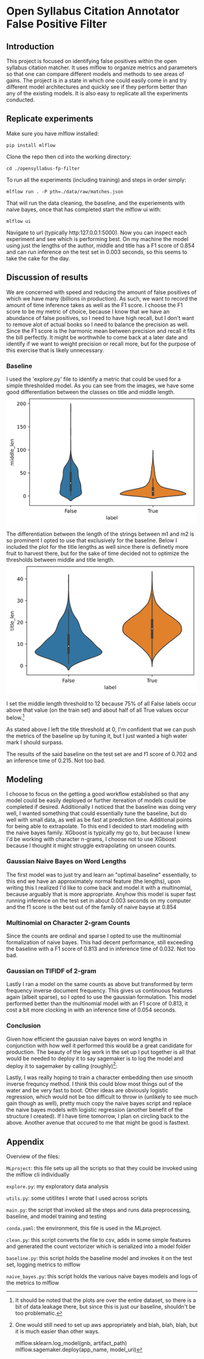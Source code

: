 # Open Syllabus Citation Annotator False Positive Filter

## Introduction
This project is focused on identifying false positives within the open syllabus citation matcher.  It uses mlflow to organize metrics and parameters so that one can compare different models and methods to see areas of gains.  The project is in a state in which one could easily come in and try different model architectures and quickly see if they perform better than any of the existing models.  It is also easy to replicate all the experiments conducted.

## Replicate experiments
Make sure you have mlflow installed:

    pip install mlflow

Clone the repo then cd into the working directory:

    cd ./opensyllabus-fp-filter 

To run all the experiments (including training) and steps in order simply:

    mlflow run . -P pth=./data/raw/matches.json

That will run the data cleaning, the baseline, and the experiements with naive bayes, once that has completed start the mlflow ui with:

    mlflow ui

Navigate to url (typically http:127.0.0.1:5000). Now you can inspect each experiment and see which is performing best.  On my machine the model using just the lengths of the author, middle and title has a F1 score of 0.854 and can run inference on the test set in 0.003 seconds, so this seems to take the cake for the day.

## Discussion of results
We are concerned with speed and reducing the amount of false positives of which we have many (billions in production).  As such, we want to record the amount of time inference takes as well as the F1 score.  I choose the F1 score to be my metric of choice, because I know that we have an abundance of false positives, so I need to have high recall, but I don't want to remove alot of actual books so I need to balance the precision as well.  Since the F1 score is the harmonic mean between precision and recall it fits the bill perfectly.  It might be worthwhile to come back at a later date and identify if we want to weight precision or recall more, but for the purpose of this exercise that is likely unnecessary.

### Baseline
I used the 'explore.py' file to identify a metric that could be used for a simple thresholded model.  As you can see from the images, we have some good differentiation between the classes on title and middle length.
![Middle Length vs. Class](/images/middle_len.png)

The differentiation  between the length of the strings between m1 and m2 is so prominent I opted to use that exclusively for the baseline.  Below I included the plot for the title lengths as well since there is definetly more fruit to harvest there, but for the sake of time decided not to optimize the thresholds between middle and title length.
![Title Length vs. Class](/images/title_len.png)

I set the middle length threshold to 12 because 75% of all False labels occur above that value (on the train set) and about half of all True values occur below.[^1]

[^1]: It should be noted that the plots are over the entire dataset, so there is a bit of data leakage there, but since this is just our baseline, shouldn't be too problematic.

As stated above I left the title threshold at 0, I'm confident that we can push the metrics of the baseline up by tuning it, but I just wanted a high water mark I should surpass.

The results of the said baseline on the test set are and f1 score of 0.702 and an inference time of 0.215.  Not too bad.


## Modeling
I choose to focus on the getting a good workflow established so that any model could be easily deployed or further itereation of models could be completed if desired.  Additionally I noticed that the baseline was doing very well, I wanted something that could essentially tune the baseline, but do well with small data, as well as be fast at prediction time.  Additional points for being able to extrapolate.  To this end I decided to start modeling with the naive bayes family.  XGboost is typically my go to, but because I knew I'd be working with character n-grams, I choose not to use XGboost because I thought it might struggle extrapolating on unseen counts.

### Gaussian Naive Bayes on Word Lengths
The first model was to just try and learn an "optimal baseline" essentially, to this end we have an approximately normal feature (the lengths), upon writing this I realized I'd like to come back and model it with a multinomial, because arguably that is more appropriate.  Anyhow this model is super fast running inference on the test set in about 0.003 seconds on my computer and the f1 score is the best out of the family of naive bayse at 0.854

### Multinomial on Character 2-gram Counts
Since the counts are ordinal and sparse I opted to use the multinomial formalization of naive bayes.  This had decent performance, still exceeding the baseline with a F1 score of 0.813 and in inference time of 0.032.  Not too bad.

### Gaussian on TIFIDF of 2-gram
Lastly I ran a model on the same counts as above but transformed by term frequency inverse document frequency.  This gives us continuous features again (albeit sparse), so I opted to use the gaussian formulation.  This model performed better than the multinomial model with an F1 score of 0.813, it cost a bit more clocking in with an inference time of 0.054 seconds.

### Conclusion
Given how efficient the gaussian naive bayes on word lengths in conjunction with how well it performed this would be a great candidate for production.  The beauty of the leg work in the set up I put together is all that would be needed to deploy it to say sagemaker is to log the model and deploy it to sagemaker by calling (roughly)[^2]:
[^2]: One would still need to set up aws appropriately and blah, blah, blah, but it is much easier than other ways.

    mlflow.sklearn.log_model(gnb, artifact_path)
    mlflow.sagemaker.deploy(app_name, model_uri)


Lastly, I was really hoping to train a character embedding then use smooth inverse frequncy method.  I think this could blow most things out of the water and be very fast to boot.  Other ideas are obviously logistic regression, which would not be too difficult to throw in (unlikely to see much gain though as well), pretty much copy the naive bayes script and replace the naive bayes models with logistic regression (another benefit of the structure I created).  If I have time tomorrow, I plan on circling back to the above.  Another avenue that occured to me that might be good is fasttext.  


## Appendix
Overview of the files:

`MLproject`: this file sets up all the scripts so that they could be invoked using the mlflow cli individually

`explore.py`: my exploratory data analysis

`utils.py`: some utitlites I wrote that I used across scripts

`main.py`: the script that invoked all the steps and runs data preprocessing, baseline, and model training and testing

`conda.yaml`: the environment, this file is used in the MLproject.

`clean.py`: this script converts the file to csv, adds in some simple features and generated the count vectorizer which is serialized into a model folder

`baseline.py`: this script holds the baseline model and invokes it on the test set, logging metrics to mlflow

`naive_bayes.py`: this script holds the various naive bayes models and logs of the metrics to mlflow